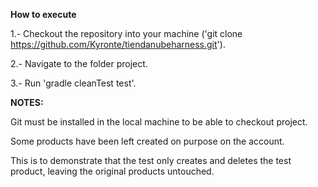 **How to execute**

1.- Checkout the repository into your machine ('git clone https://github.com/Kyronte/tiendanubeharness.git').

2.- Navigate to the folder project.

3.- Run 'gradle cleanTest test'.

**NOTES:**

Git must be installed in the local machine to be able to checkout project.

Some products have been left created on purpose on the account.

This is to demonstrate that the test only creates and deletes the test product, leaving the original products untouched.
 

